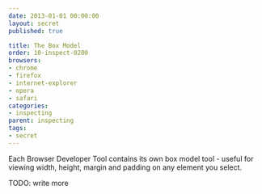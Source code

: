 ```yaml
---
date: 2013-01-01 00:00:00
layout: secret
published: true

title: The Box Model
order: 10-inspect-0200
browsers:
- chrome
- firefox
- internet-explorer
- opera
- safari
categories:
- inspecting
parent: inspecting
tags:
- secret
---
```


<p>Each Browser Developer Tool contains its own box model tool - useful for viewing width, height, margin and padding on any element you select.</p>

TODO: write more